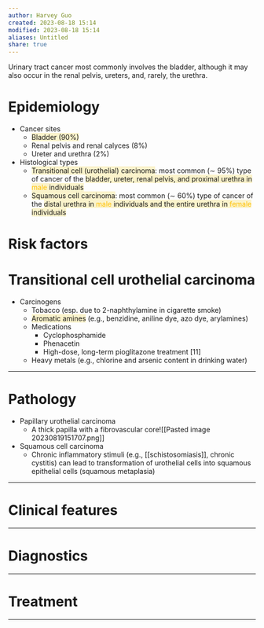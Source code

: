 ```yaml
---
author: Harvey Guo
created: 2023-08-18 15:14
modified: 2023-08-18 15:14
aliases: Untitled
share: true
---
```

Urinary tract cancer most commonly involves the bladder, although it may also occur in the renal pelvis, ureters, and, rarely, the urethra.
# Epidemiology
- Cancer sites
	- <span style="background:rgba(240, 200, 0, 0.2)">Bladder (90%) </span>
	- Renal pelvis and renal calyces (8%)
	- Ureter  and urethra (2%)
 - Histological types
	- <span style="background:rgba(240, 200, 0, 0.2)">Transitional cell (urothelial) carcinoma</span>: most common (∼ 95%) type of cancer of the <span style="background:rgba(240, 200, 0, 0.2)">bladder, ureter, renal pelvis, and proximal urethra in <font color="#ffc000">male</font> individuals</span>
	- <span style="background:rgba(240, 200, 0, 0.2)">Squamous cell carcinoma</span>: most common (∼ 60%) type of cancer of the <span style="background:rgba(240, 200, 0, 0.2)">distal urethra in <font color="#ffc000">male</font> individuals and the entire urethra in <font color="#ffc000">female</font> individuals</span>
# Risk factors
# Transitional cell urothelial carcinoma
- Carcinogens
	- Tobacco (esp. due to 2-naphthylamine in cigarette smoke)
	- <span style="background:rgba(240, 200, 0, 0.2)">Aromatic amines</span> (e.g., benzidine, aniline dye, azo dye, arylamines)
	- Medications
		- Cyclophosphamide
		- Phenacetin 
		- High-dose, long-term pioglitazone treatment [11]
	- Heavy metals (e.g., chlorine and arsenic content in drinking water)

---
# Pathology
- Papillary urothelial carcinoma
	- A thick papilla with a fibrovascular core![[Pasted image 20230819151707.png]]
- Squamous cell carcinoma
	- Chronic inflammatory stimuli (e.g., [[schistosomiasis]], chronic cystitis) can lead to transformation of urothelial cells into squamous epithelial cells (squamous metaplasia)

---
# Clinical features


---
# Diagnostics


---
# Treatment


---
